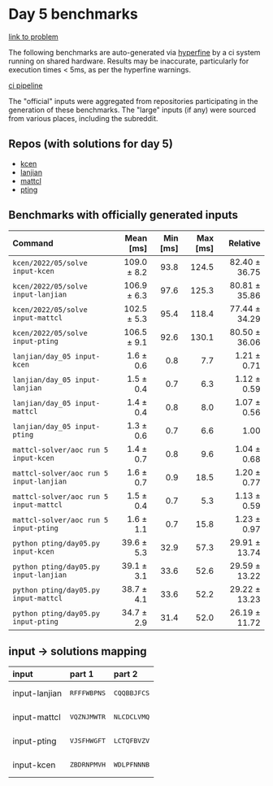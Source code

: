 # Day 5 benchmarks

[link to problem](http://adventofcode.com/2022/day/5)

The following benchmarks are auto-generated via [hyperfine](https://github.com/sharkdp/hyperfine) by a ci system running on shared hardware. Results may be inaccurate, particularly for execution times < 5ms, as per the hyperfine warnings.

[ci pipeline](http://ci.papercode.net:8080/teams/aoc2022/pipelines/aoc-compare-2022)

The "official" inputs were aggregated from repositories participating in the generation of these benchmarks. The "large" inputs (if any) were sourced from various places, including the subreddit.

## Repos (with solutions for day 5)


- [kcen](https://github.com/kcen/AdventOfCode)
- [lanjian](https://github.com/LanJian/aoc-2022)
- [mattcl](https://github.com/mattcl/aoc2022)
- [pting](https://github.com/pting/aoc2022)

## Benchmarks with officially generated inputs
| Command | Mean [ms] | Min [ms] | Max [ms] | Relative |
|:---|---:|---:|---:|---:|
| `kcen/2022/05/solve input-kcen` | 109.0 ± 8.2 | 93.8 | 124.5 | 82.40 ± 36.75 |
| `kcen/2022/05/solve input-lanjian` | 106.9 ± 6.3 | 97.6 | 125.3 | 80.81 ± 35.86 |
| `kcen/2022/05/solve input-mattcl` | 102.5 ± 5.3 | 95.4 | 118.4 | 77.44 ± 34.29 |
| `kcen/2022/05/solve input-pting` | 106.5 ± 9.1 | 92.6 | 130.1 | 80.50 ± 36.06 |
| `lanjian/day_05 input-kcen` | 1.6 ± 0.6 | 0.8 | 7.7 | 1.21 ± 0.71 |
| `lanjian/day_05 input-lanjian` | 1.5 ± 0.4 | 0.7 | 6.3 | 1.12 ± 0.59 |
| `lanjian/day_05 input-mattcl` | 1.4 ± 0.4 | 0.8 | 8.0 | 1.07 ± 0.56 |
| `lanjian/day_05 input-pting` | 1.3 ± 0.6 | 0.7 | 6.6 | 1.00 |
| `mattcl-solver/aoc run 5 input-kcen` | 1.4 ± 0.7 | 0.8 | 9.6 | 1.04 ± 0.68 |
| `mattcl-solver/aoc run 5 input-lanjian` | 1.6 ± 0.7 | 0.9 | 18.5 | 1.20 ± 0.77 |
| `mattcl-solver/aoc run 5 input-mattcl` | 1.5 ± 0.4 | 0.7 | 5.3 | 1.13 ± 0.59 |
| `mattcl-solver/aoc run 5 input-pting` | 1.6 ± 1.1 | 0.7 | 15.8 | 1.23 ± 0.97 |
| `python pting/day05.py input-kcen` | 39.6 ± 5.3 | 32.9 | 57.3 | 29.91 ± 13.74 |
| `python pting/day05.py input-lanjian` | 39.1 ± 3.1 | 33.6 | 52.6 | 29.59 ± 13.22 |
| `python pting/day05.py input-mattcl` | 38.7 ± 4.1 | 33.6 | 52.2 | 29.22 ± 13.23 |
| `python pting/day05.py input-pting` | 34.7 ± 2.9 | 31.4 | 52.0 | 26.19 ± 11.72 |

## input -> solutions mapping
|input|part 1|part 2|
|:---|:---|:---|
|input-lanjian|<pre>RFFFWBPNS</pre>|<pre>CQQBBJFCS</pre>|
|input-mattcl|<pre>VQZNJMWTR</pre>|<pre>NLCDCLVMQ</pre>|
|input-pting|<pre>VJSFHWGFT</pre>|<pre>LCTQFBVZV</pre>|
|input-kcen|<pre>ZBDRNPMVH</pre>|<pre>WDLPFNNNB</pre>|
